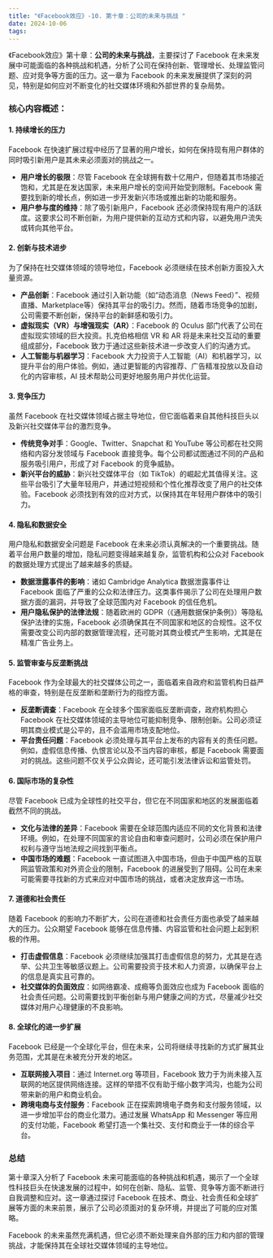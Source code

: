 ```yaml
---
title: "《Facebook效应》-10. 第十章：公司的未来与挑战 "
date: 2024-10-06
tags: 
---
```

《Facebook效应》第十章：**公司的未来与挑战**，主要探讨了 Facebook 在未来发展中可能面临的各种挑战和机遇，分析了公司在保持创新、管理增长、处理监管问题、应对竞争等方面的压力。这一章为 Facebook 的未来发展提供了深刻的洞见，特别是如何应对不断变化的社交媒体环境和外部世界的复杂局势。

### 核心内容概述：

#### 1. **持续增长的压力**
Facebook 在快速扩展过程中经历了显著的用户增长，如何在保持现有用户群体的同时吸引新用户是其未来必须面对的挑战之一。

- **用户增长的极限**：尽管 Facebook 在全球拥有数十亿用户，但随着其市场接近饱和，尤其是在发达国家，未来用户增长的空间开始受到限制。Facebook 需要找到新的增长点，例如进一步开发新兴市场或推出新的功能和服务。
- **用户参与度的维持**：除了吸引新用户，Facebook 还必须保持现有用户的活跃度。这要求公司不断创新，为用户提供新的互动方式和内容，以避免用户流失或转向其他平台。

#### 2. **创新与技术进步**
为了保持在社交媒体领域的领导地位，Facebook 必须继续在技术创新方面投入大量资源。

- **产品创新**：Facebook 通过引入新功能（如“动态消息（News Feed）”、视频直播、Marketplace等）保持其平台的吸引力。然而，随着市场竞争的加剧，公司需要不断创新，保持平台的新鲜感和吸引力。
- **虚拟现实（VR）与增强现实（AR）**：Facebook 的 Oculus 部门代表了公司在虚拟现实领域的巨大投资。扎克伯格相信 VR 和 AR 将是未来社交互动的重要组成部分，Facebook 致力于通过这些新技术进一步改变人们的沟通方式。
- **人工智能与机器学习**：Facebook 大力投资于人工智能（AI）和机器学习，以提升平台的用户体验。例如，通过更智能的内容推荐、广告精准投放以及自动化的内容审核，AI 技术帮助公司更好地服务用户并优化运营。

#### 3. **竞争压力**
虽然 Facebook 在社交媒体领域占据主导地位，但它面临着来自其他科技巨头以及新兴社交媒体平台的激烈竞争。

- **传统竞争对手**：Google、Twitter、Snapchat 和 YouTube 等公司都在社交网络和内容分发领域与 Facebook 直接竞争。每个公司都试图通过不同的产品和服务吸引用户，形成了对 Facebook 的竞争威胁。
- **新兴平台的威胁**：新兴社交媒体平台（如 TikTok）的崛起尤其值得关注。这些平台吸引了大量年轻用户，并通过短视频和个性化推荐改变了用户的社交体验。Facebook 必须找到有效的应对方式，以保持其在年轻用户群体中的吸引力。

#### 4. **隐私和数据安全**
用户隐私和数据安全问题是 Facebook 在未来必须认真解决的一个重要挑战。随着平台用户数量的增加，隐私问题变得越来越复杂，监管机构和公众对 Facebook 的数据处理方式提出了越来越多的质疑。

- **数据泄露事件的影响**：诸如 Cambridge Analytica 数据泄露事件让 Facebook 面临了严重的公众和法律压力。这类事件揭示了公司在处理用户数据方面的漏洞，并导致了全球范围内对 Facebook 的信任危机。
- **用户隐私保护的法律法规**：随着欧洲的 GDPR（《通用数据保护条例》）等隐私保护法律的实施，Facebook 必须确保其在不同国家和地区的合规性。这不仅需要改变公司内部的数据管理流程，还可能对其商业模式产生影响，尤其是在精准广告业务上。

#### 5. **监管审查与反垄断挑战**
Facebook 作为全球最大的社交媒体公司之一，面临着来自政府和监管机构日益严格的审查，特别是在反垄断和垄断行为的指控方面。

- **反垄断调查**：Facebook 在全球多个国家面临反垄断调查，政府机构担心 Facebook 在社交媒体领域的主导地位可能抑制竞争、限制创新。公司必须证明其商业模式是公平的，且不会滥用市场支配地位。
- **平台责任问题**：Facebook 必须处理与其平台上发布的内容有关的责任问题。例如，虚假信息传播、仇恨言论以及不当内容的审核，都是 Facebook 需要面对的挑战。这些问题不仅关乎公众舆论，还可能引发法律诉讼和监管处罚。

#### 6. **国际市场的复杂性**
尽管 Facebook 已成为全球性的社交平台，但它在不同国家和地区的发展面临着截然不同的挑战。

- **文化与法律的差异**：Facebook 需要在全球范围内适应不同的文化背景和法律环境。例如，在处理不同国家的言论自由和审查问题时，公司必须在保护用户权利与遵守当地法规之间找到平衡点。
- **中国市场的难题**：Facebook 一直试图进入中国市场，但由于中国严格的互联网监管政策和对外资企业的限制，Facebook 的进展受到了阻碍。公司在未来可能需要寻找新的方式来应对中国市场的挑战，或者决定放弃这一市场。

#### 7. **道德和社会责任**
随着 Facebook 的影响力不断扩大，公司在道德和社会责任方面也承受了越来越大的压力。公众期望 Facebook 能够在信息传播、内容监管和社会问题上起到积极的作用。

- **打击虚假信息**：Facebook 必须继续加强其打击虚假信息的努力，尤其是在选举、公共卫生等敏感议题上。公司需要投资于技术和人力资源，以确保平台上的信息是真实且可靠的。
- **社交媒体的负面效应**：如网络霸凌、成瘾等负面效应也成为 Facebook 面临的社会责任问题。公司需要找到平衡创新与用户健康之间的方式，尽量减少社交媒体对用户心理健康的不良影响。

#### 8. **全球化的进一步扩展**
Facebook 已经是一个全球化平台，但在未来，公司将继续寻找新的方式扩展其业务范围，尤其是在未被充分开发的地区。

- **互联网接入项目**：通过 Internet.org 等项目，Facebook 致力于为尚未接入互联网的地区提供网络连接。这样的举措不仅有助于缩小数字鸿沟，也能为公司带来新的用户和商业机会。
- **跨境电商与支付服务**：Facebook 正在探索跨境电子商务和支付服务领域，以进一步增加平台的商业化潜力。通过发展 WhatsApp 和 Messenger 等应用的支付功能，Facebook 希望打造一个集社交、支付和商业于一体的综合平台。

### 总结
第十章深入分析了 Facebook 未来可能面临的各种挑战和机遇，揭示了一个全球性科技巨头在快速发展的过程中，如何在创新、隐私、监管、竞争等方面不断进行自我调整和应对。这一章通过探讨 Facebook 在技术、商业、社会责任和全球扩展等方面的未来前景，展示了公司必须面对的复杂环境，并提出了可能的应对策略。

Facebook 的未来虽然充满机遇，但它必须不断处理来自外部的压力和内部的管理挑战，才能保持其在全球社交媒体领域的主导地位。
